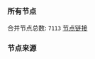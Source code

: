 ### 所有节点
合并节点总数: `7113`
[节点链接](https://github.com/rzhy1/33/raw/master/sub/sub_merge_base64.txt)

### 节点来源
